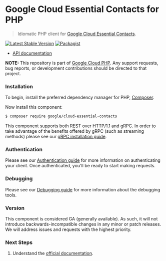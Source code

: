 # Google Cloud Essential Contacts for PHP

> Idiomatic PHP client for [Google Cloud Essential Contacts](https://cloud.google.com/essentialcontacts).

[![Latest Stable Version](https://poser.pugx.org/google/cloud-essential-contacts/v/stable)](https://packagist.org/packages/google/cloud-essential-contacts) [![Packagist](https://img.shields.io/packagist/dm/google/cloud-essential-contacts.svg)](https://packagist.org/packages/google/cloud-essential-contacts)

* [API documentation](https://cloud.google.com/php/docs/reference/cloud-essential-contacts/latest)

**NOTE:** This repository is part of [Google Cloud PHP](https://github.com/googleapis/google-cloud-php). Any
support requests, bug reports, or development contributions should be directed to
that project.

### Installation

To begin, install the preferred dependency manager for PHP, [Composer](https://getcomposer.org/).

Now install this component:

```sh
$ composer require google/cloud-essential-contacts
```

This component supports both REST over HTTP/1.1 and gRPC. In order to take advantage of the benefits offered by gRPC (such as streaming methods)
please see our [gRPC installation guide](https://cloud.google.com/php/grpc).

### Authentication

Please see our [Authentication guide](https://github.com/googleapis/google-cloud-php/blob/main/AUTHENTICATION.md) for more information
on authenticating your client. Once authenticated, you'll be ready to start making requests.

### Debugging

Please see our [Debugging guide](https://github.com/googleapis/google-cloud-php/blob/main/DEBUG.md)
for more information about the debugging tools.

### Version

This component is considered GA (generally available). As such, it will not introduce backwards-incompatible changes in
any minor or patch releases. We will address issues and requests with the highest priority.

### Next Steps

1. Understand the [official documentation](https://cloud.google.com/essentialcontacts/docs).
